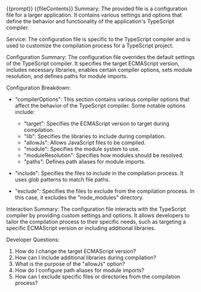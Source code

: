 {{prompt}}
{{fileContents}}
Summary:
The provided file is a configuration file for a larger application. It contains various settings and options that define the behavior and functionality of the application's TypeScript compiler. 

Service:
The configuration file is specific to the TypeScript compiler and is used to customize the compilation process for a TypeScript project.

Configuration Summary:
The configuration file overrides the default settings of the TypeScript compiler. It specifies the target ECMAScript version, includes necessary libraries, enables certain compiler options, sets module resolution, and defines paths for module imports.

Configuration Breakdown:
- "compilerOptions": This section contains various compiler options that affect the behavior of the TypeScript compiler. Some notable options include:
  - "target": Specifies the ECMAScript version to target during compilation.
  - "lib": Specifies the libraries to include during compilation.
  - "allowJs": Allows JavaScript files to be compiled.
  - "module": Specifies the module system to use.
  - "moduleResolution": Specifies how modules should be resolved.
  - "paths": Defines path aliases for module imports.

- "include": Specifies the files to include in the compilation process. It uses glob patterns to match file paths.

- "exclude": Specifies the files to exclude from the compilation process. In this case, it excludes the "node_modules" directory.

Interaction Summary:
The configuration file interacts with the TypeScript compiler by providing custom settings and options. It allows developers to tailor the compilation process to their specific needs, such as targeting a specific ECMAScript version or including additional libraries.

Developer Questions:
1. How do I change the target ECMAScript version?
2. How can I include additional libraries during compilation?
3. What is the purpose of the "allowJs" option?
4. How do I configure path aliases for module imports?
5. How can I exclude specific files or directories from the compilation process?